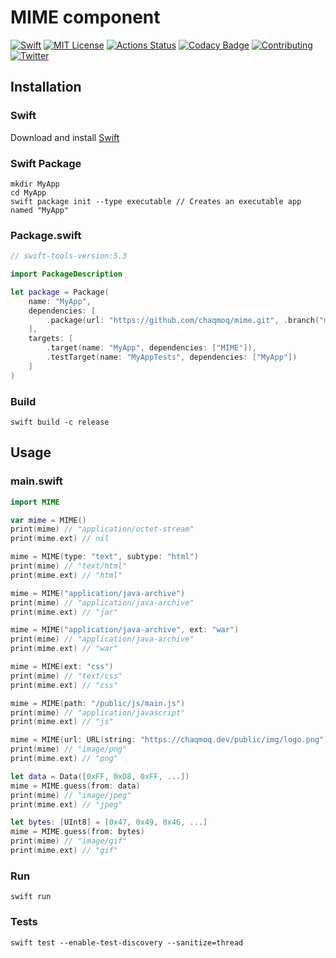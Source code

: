 # MIME component
[![Swift](https://img.shields.io/badge/swift-5.3-brightgreen.svg)](https://swift.org/download/#releases) [![MIT License](https://img.shields.io/badge/license-MIT-brightgreen.svg)](https://github.com/chaqmoq/mime/blob/master/LICENSE/) [![Actions Status](https://github.com/chaqmoq/mime/workflows/development/badge.svg)](https://github.com/chaqmoq/mime/actions) [![Codacy Badge](https://app.codacy.com/project/badge/Grade/8db2563aade54b95afdefa13fbe8dbb7)](https://www.codacy.com/gh/chaqmoq/mime?utm_source=github.com&amp;utm_medium=referral&amp;utm_content=chaqmoq/mime&amp;utm_campaign=Badge_Grade) [![Contributing](https://img.shields.io/badge/contributing-guide-brightgreen.svg)](https://github.com/chaqmoq/mime/blob/master/CONTRIBUTING.md) [![Twitter](https://img.shields.io/badge/twitter-chaqmoqdev-brightgreen.svg)](https://twitter.com/chaqmoqdev)

## Installation
### Swift
Download and install [Swift](https://swift.org/download)

### Swift Package
```shell
mkdir MyApp
cd MyApp
swift package init --type executable // Creates an executable app named "MyApp"
```

### Package.swift
```swift
// swift-tools-version:5.3

import PackageDescription

let package = Package(
    name: "MyApp",
    dependencies: [
        .package(url: "https://github.com/chaqmoq/mime.git", .branch("master"))
    ],
    targets: [
        .target(name: "MyApp", dependencies: ["MIME"]),
        .testTarget(name: "MyAppTests", dependencies: ["MyApp"])
    ]
)
```

### Build
```shell
swift build -c release
```

## Usage
### main.swift
```swift
import MIME

var mime = MIME()
print(mime) // "application/octet-stream"
print(mime.ext) // nil

mime = MIME(type: "text", subtype: "html")
print(mime) // "text/html"
print(mime.ext) // "html"

mime = MIME("application/java-archive")
print(mime) // "application/java-archive"
print(mime.ext) // "jar"

mime = MIME("application/java-archive", ext: "war")
print(mime) // "application/java-archive"
print(mime.ext) // "war"

mime = MIME(ext: "css")
print(mime) // "text/css"
print(mime.ext) // "css"

mime = MIME(path: "/public/js/main.js")
print(mime) // "application/javascript"
print(mime.ext) // "js"

mime = MIME(url: URL(string: "https://chaqmoq.dev/public/img/logo.png")!)
print(mime) // "image/png"
print(mime.ext) // "png"

let data = Data([0xFF, 0xD8, 0xFF, ...])
mime = MIME.guess(from: data)
print(mime) // "image/jpeg"
print(mime.ext) // "jpeg"

let bytes: [UInt8] = [0x47, 0x49, 0x46, ...]
mime = MIME.guess(from: bytes)
print(mime) // "image/gif"
print(mime.ext) // "gif"
```

### Run
```shell
swift run
```

### Tests
```shell
swift test --enable-test-discovery --sanitize=thread
```
